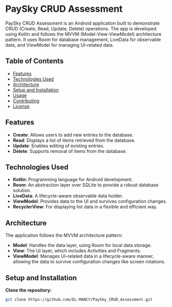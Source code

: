 # PaySky CRUD Assessment

PaySky CRUD Assessment is an Android application built to demonstrate CRUD (Create, Read, Update, Delete) operations. The app is developed using Kotlin and follows the MVVM (Model-View-ViewModel) architecture pattern. It uses Room for database management, LiveData for observable data, and ViewModel for managing UI-related data.

## Table of Contents

- [Features](#features)
- [Technologies Used](#technologies-used)
- [Architecture](#architecture)
- [Setup and Installation](#setup-and-installation)
- [Usage](#usage)
- [Contributing](#contributing)
- [License](#license)

## Features

- **Create**: Allows users to add new entries to the database.
- **Read**: Displays a list of items retrieved from the database.
- **Update**: Enables editing of existing entries.
- **Delete**: Supports removal of items from the database.

## Technologies Used

- **Kotlin**: Programming language for Android development.
- **Room**: An abstraction layer over SQLite to provide a robust database solution.
- **LiveData**: A lifecycle-aware observable data holder.
- **ViewModel**: Provides data to the UI and survives configuration changes.
- **RecyclerView**: For displaying list data in a flexible and efficient way.

## Architecture

The application follows the MVVM architecture pattern:

- **Model**: Handles the data layer, using Room for local data storage.
- **View**: The UI layer, which includes Activities and Fragments.
- **ViewModel**: Manages UI-related data in a lifecycle-aware manner, allowing the data to survive configuration changes like screen rotations.

## Setup and Installation

 **Clone the repository:**
   ```bash
   git clone https://github.com/EL-MANCY/PaySky_CRUD_Assessment.git

